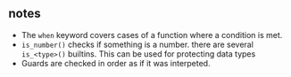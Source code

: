 ## notes

- The `when` keyword covers cases of a function where a condition is met.
- `is_number()` checks if something is a number. there are several `is_<type>()` builtins. This can be used for protecting data types
- Guards are checked in order as if it was interpeted.